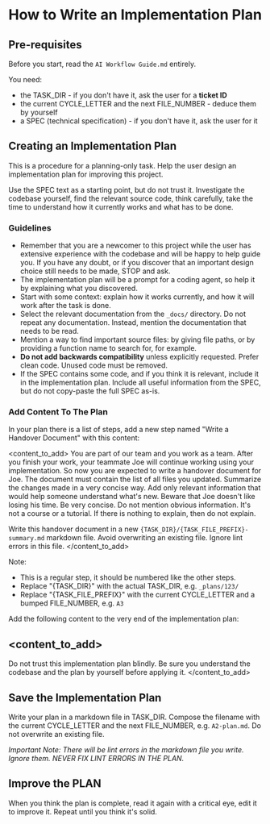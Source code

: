 # How to Write an Implementation Plan

## Pre-requisites

Before you start, read the `AI Workflow Guide.md` entirely.

You need:

- the TASK_DIR - if you don't have it, ask the user for a **ticket ID**
- the current CYCLE_LETTER and the next FILE_NUMBER - deduce them by yourself
- a SPEC (technical specification) - if you don't have it, ask the user for it

## Creating an Implementation Plan

This is a procedure for a planning-only task. Help the user design an implementation plan for improving this project.

Use the SPEC text as a starting point, but do not trust it. Investigate the codebase yourself, find the relevant source code, think carefully, take the time to understand how it currently works and what has to be done.

### Guidelines

- Remember that you are a newcomer to this project while the user has extensive experience with the codebase and will be happy to help guide you. If you have any doubt, or if you discover that an important design choice still needs to be made, STOP and ask.
- The implementation plan will be a prompt for a coding agent, so help it by explaining what you discovered.
- Start with some context: explain how it works currently, and how it will work after the task is done.
- Select the relevant documentation from the `_docs/` directory. Do not repeat any documentation. Instead, mention the documentation that needs to be read.
- Mention a way to find important source files: by giving file paths, or by providing a function name to search for, for example.
- **Do not add backwards compatibility** unless explicitly requested. Prefer clean code. Unused code must be removed.
- If the SPEC contains some code, and if you think it is relevant, include it in the implementation plan. Include all useful information from the SPEC, but do not copy-paste the full SPEC as-is.

### Add Content To The Plan

In your plan there is a list of steps, add a new step named "Write a Handover Document" with this content:

<content_to_add>
You are part of our team and you work as a team. After you finish your work, your teammate Joe will continue working using your implementation. So now you are expected to write a handover document for Joe. The document must contain the list of all files you updated. Summarize the changes made in a very concise way. Add only relevant information that would help someone understand what's new. Beware that Joe doesn't like losing his time. Be very concise. Do not mention obvious information. It's not a course or a tutorial. If there is nothing to explain, then do not explain.

Write this handover document in a new `{TASK_DIR}/{TASK_FILE_PREFIX}-summary.md` markdown file. Avoid overwriting an existing file. Ignore lint errors in this file.
</content_to_add>

Note:

- This is a regular step, it should be numbered like the other steps.
- Replace "{TASK_DIR}" with the actual TASK_DIR, e.g. `_plans/123/`
- Replace "{TASK_FILE_PREFIX}" with the current CYCLE_LETTER and a bumped FILE_NUMBER, e.g. `A3`

Add the following content to the very end of the implementation plan:

<content_to_add>
---

Do not trust this implementation plan blindly. Be sure you understand the codebase and the plan by yourself before applying it.
</content_to_add>

## Save the Implementation Plan

Write your plan in a markdown file in TASK_DIR. Compose the filename with the current CYCLE_LETTER and the next FILE_NUMBER, e.g. `A2-plan.md`. Do not overwrite an existing file.

_Important Note: There will be lint errors in the markdown file you write. Ignore them. NEVER FIX LINT ERRORS IN THE PLAN._

## Improve the PLAN

When you think the plan is complete, read it again with a critical eye, edit it to improve it. Repeat until you think it's solid.
